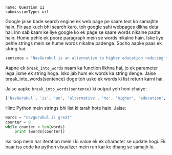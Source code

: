 ```ngMeta
name: Question 11
submissionType: url
```

Google jaise bade search engine ek web page pe saare text ko samajhte hain. Fir aap kuch bhi search karo, toh google sahi webpages dikha deta hai. Inn sab kaam ke liye google ko ek page se saare words nikalne padte hain. Hume pehle ek poore paragraph mein se words nikalne hain. Iske liye pehle strings mein se hume words nikalne padenge. Socho aapke paas ek string hai.

```python
sentence = "NavGurukul is an alternative to higher education reducing the barriers of current formal education system"
```

Aapne ek `break_into_words` naam ka function likhna hai, jo ek parameter lega jisme ek string hoga. Isko jab hum ek words ka string denge. Jaise break_into_words(sentence) doge toh usko ek words ki list return karni hai.

Jaise aapke `break_into_words(sentence)` ki output yeh honi chaiye:

```python
['NavGurukul', 'is', 'an', 'alternative', 'to', 'higher', 'education', 'reducing', 'the', 'barriers', 'of', 'current', 'formal', 'education', 'system']
```

Hint: Python mein strings bhi list ki tarah hote hain. Jaise:

```python
words = "navgurukul is great"
counter = 0
while counter < len(words)
    print (words[counter])
````

Iss loop mein har iteration mein i ki value ek ek character se update hogi. Ek baar iss code ko python visualizer mein run kar ke dhang se samajh lo.
